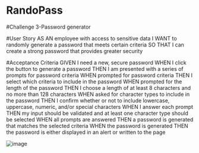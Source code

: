# RandoPass

#Challenge 3-Password generator

#User Story
AS AN employee with access to sensitive data
I WANT to randomly generate a password that meets certain criteria
SO THAT I can create a strong password that provides greater security

#Acceptance Criteria
GIVEN I need a new, secure password
WHEN I click the button to generate a password
THEN I am presented with a series of prompts for password criteria
WHEN prompted for password criteria
THEN I select which criteria to include in the password
WHEN prompted for the length of the password
THEN I choose a length of at least 8 characters and no more than 128 characters
WHEN asked for character types to include in the password
THEN I confirm whether or not to include lowercase, uppercase, numeric, and/or special characters
WHEN I answer each prompt
THEN my input should be validated and at least one character type should be selected
WHEN all prompts are answered
THEN a password is generated that matches the selected criteria
WHEN the password is generated
THEN the password is either displayed in an alert or written to the page












![image](https://user-images.githubusercontent.com/115849626/202934433-ea289df6-0c37-4906-95b4-7bfb6fab8b95.png)

